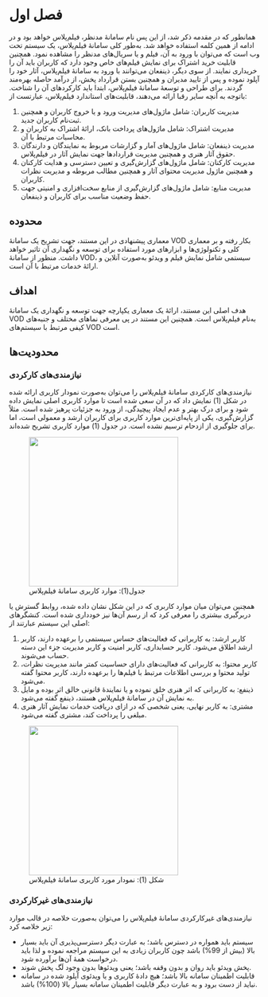 # فصل اول

همانطور که در مقدمه ذکر شد، از این پس نام سامانۀ مدنظر، فیلم‌پلاس خواهد بود و در ادامه از همین کلمه استفاده خواهد شد. به‌طور کلی سامانۀ فیلم‌پلاس، یک سیستم تحت وب است که می‌توان با ورود به آن، فیلم و یا سریال‌های مدنظر را مشاهده نمود. همچنین قابلیت خرید اشتراک برای نمایش فیلم‌های خاص وجود دارد که کاربران باید آن را خریداری نمایند. از سوی دیگر، ذینفعان می‌توانند با ورود به سامانۀ فیلم‌پلاس، آثار خود را آپلود نموده و پس از تایید مدیران و همچنین بستن قرارداد پخش، از درآمد حاصله بهره‌مند گردند.
برای طراحی و توسعۀ سامانۀ فیلم‌پلاس، ابتدا باید کارکردهای آن را شناخت. باتوجه به آنچه سایر رقبا ارائه می‌دهند، قابلیت‌های استاندارد فیلم‌پلاس، عبارتست از:

1. مدیریت کاربران: شامل ماژول‌های مدیریت ورود و یا خروج کاربران و همچنین ثبت‌نام کاربران جدید.
2. مدیریت اشتراک: شامل ماژول‌های پرداخت بانک، ارائۀ اشتراک به کاربران و محاسبات مرتبط با آن.
3. مدیریت ذینفعان: شامل ماژول‌های آمار و گزارشات مربوط به نمایندگان و دارندگان حقوق آثار هنری و همچنین مدیریت قراردادها جهت نمایش آثار در فیلم‌پلاس.
4. مدیریت کارکنان: شامل ماژول‌های گزارش‌گیری و تعیین دسترسی و هدایت کارکنان و همچنین ماژول مدیریت محتوای آثار و همچنین مطالب مربوطه و مدیریت نظرات کاربران.
5. مدیریت منابع: شامل ماژول‌های گزارش‌گیری از منابع سخت‌افزاری و امنیتی جهت حفظ وضعیت مناسب برای کاربران و ذینفعان.

## محدوده

معماری پیشنهادی در این مستند، جهت تشریح یک سامانۀ VOD بکار رفته و بر معماری کلی و تکنولوژی‌ها و ابزارهای مورد استفاده برای توسعه و نگهداری آن تاثیر خواهد داشت. منظور از سامانۀ VOD، سیستمی شامل نمایش فیلم و ویدئو به‌صورت آنلاین و ارائۀ خدمات مرتبط با آن است.

## اهداف

هدف اصلی این مستند، ارائۀ یک معماری یکپارچه جهت توسعه و نگهداری یک سامانۀ VOD به‌نام فیلم‌پلاس است. همچنین این مستند در پی معرفی نماهای مختلف و جنبه‌های کیفی مرتبط با سیستم‌های VOD است.

## محدودیت‌ها

### نیازمندی‌های کارکردی

نیازمندی‌های کارکردی سامانۀ فیلم‌پلاس را می‌توان به‌صورت نمودار کاربری ارائه شده در شکل (1) نمایش داد که در آن سعی شده است تا موارد کاربری اصلی نمایش داده شود و برای درک بهتر و عدم ایجاد پیچیدگی، از ورود به جزئیات پرهیز شده است. مثلاً گزارش‌گیری، یکی از پایه‌ای‌ترین موارد کاربری برای کاربران ارشد و معمولی است، اما برای جلوگیری از ازدحام ترسیم نشده است. در جدول (1) موارد کاربری تشریح شده‌اند.


<figure>
    <img id="inlineImg" class="inlImg" src="https://github.com/alihanifi/filmplusarc/blob/main/images/Use%20Case%20Table.png?raw=true" width="300">
    <figcaption>جدول(1): موارد کاربری سامانۀ فیلم‌پلاس</figcaption>
</figure>

همچنین می‌توان میان موارد کاربری که در این شکل نشان داده شده، روابط گسترش  یا دربرگیری  بیشتری را معرفی کرد که از رسم آن‌ها نیز خودداری شده است. کنشگرهای اصلی این سیستم عبارتند از:
1. کاربر ارشد: به کاربرانی که فعالیت‌های حساس سیستمی را برعهده دارند، کاربر ارشد اطلاق می‌شود. کاربر حسابداری، کاربر امنیت و کاربر مدیریت جزء این دسته حساب می‌شوند.
2. کاربر محتوا: به کاربرانی که فعالیت‌های دارای حساسیت کمتر مانند مدیریت نظرات، تولید محتوا و بررسی اطلاعات مرتبط با فیلم‌ها را برعهده دارند، کاربر محتوا گفته می‌شود.
3. ذینفع: به کاربرانی که اثر هنری خلق نموده و یا نمایندۀ قانونی خالق اثر بوده و مایل به نمایش آن در سامانۀ فیلم‌پلاس هستند، ذینفع گفته می‌شود.
4. مشتری: به کاربر نهایی، یعنی شخصی که در ازای دریافت خدمات نمایش آثار هنری مبلغی را پرداخت کند، مشتری گفته می‌شود.


<figure>
    <img id="inlineImg" class="inlImg" src="https://github.com/alihanifi/filmplusarc/blob/main/images/Component%20Diagram.png?raw=true" width="300">
    <figcaption>شکل (1): نمودار مورد کاربری سامانۀ فیلم‌پلاس</figcaption>
</figure>


### نیازمندی‌های غیرکارکردی
نیازمندی‌های غیرکارکردی سامانۀ فیلم‌پلاس را می‌توان به‌صورت خلاصه در قالب موارد زیر خلاصه کرد:

* سیستم باید همواره در دسترس باشد؛ به عبارت دیگر دسترسی‌پذیری آن باید بسیار بالا (بیش از 99%) باشد چون کاربران زیادی به این سیستم مراجعه نموده و لذا باید درخواست همۀ آن‌ها برآورده شود.
* پخش ویدئو باید روان و بدون وقفه باشد؛ یعنی ویدئوها بدون وجود لَگ پخش شوند.
* قابلیت اطمینان سامانه بالا باشد؛ هیچ دادۀ کاربری و یا ویدئوی آپلود شده در سامانه نباید از دست برود و به عبارت دیگر قابلیت اطمینان سامانه بسیار بالا (100%) باشد.
